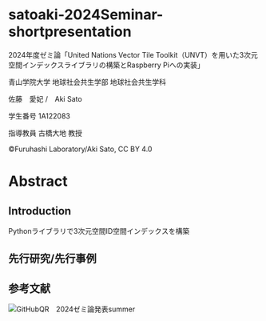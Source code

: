 # satoaki-2024Seminar-shortpresentation
2024年度ゼミ論「United Nations Vector Tile Toolkit（UNVT）を用いた3次元空間インデックスライブラリの構築とRaspberry Piへの実装」

青山学院大学 地球社会共生学部 地球社会共生学科

佐藤　愛妃 /　Aki Sato

学生番号 1A122083

指導教員 古橋大地 教授

©︎Furuhashi Laboratory/Aki Sato, CC BY 4.0

# Abstract

## Introduction

Pythonライブラリで3次元空間ID空間インデックスを構築

## 先行研究/先行事例


## 参考文献

![GitHubQR　2024ゼミ論発表summer](https://github.com/user-attachments/assets/09e097df-7a05-41fb-aa37-6c85a1a5a2cf)
